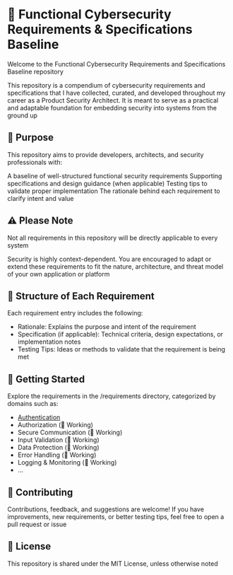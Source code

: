# 🔐 Functional Cybersecurity Requirements & Specifications Baseline

Welcome to the Functional Cybersecurity Requirements and Specifications Baseline repository

This repository is a compendium of cybersecurity requirements and specifications that I have collected, curated, and developed throughout my career as a Product Security Architect. It is meant to serve as a practical and adaptable foundation for embedding security into systems from the ground up


## 📘 Purpose

This repository aims to provide developers, architects, and security professionals with:

A baseline of well-structured functional security requirements
Supporting specifications and design guidance (when applicable)
Testing tips to validate proper implementation
The rationale behind each requirement to clarify intent and value


## ⚠️ Please Note

Not all requirements in this repository will be directly applicable to every system

Security is highly context-dependent. You are encouraged to adapt or extend these requirements to fit the nature, architecture, and threat model of your own application or platform


## 📂 Structure of Each Requirement

Each requirement entry includes the following:

- Rationale: Explains the purpose and intent of the requirement
- Specification (if applicable): Technical criteria, design expectations, or implementation notes
- Testing Tips: Ideas or methods to validate that the requirement is being met


## 📌 Getting Started

Explore the requirements in the /requirements directory, categorized by domains such as:

- [Authentication](FunctionalRequirements/Authentication/Readme.md)
- Authorization (🚧 Working)
- Secure Communication (🚧 Working)
- Input Validation (🚧 Working)
- Data Protection (🚧 Working)
- Error Handling (🚧 Working)
- Logging & Monitoring (🚧 Working)
- ...


## 🤝 Contributing

Contributions, feedback, and suggestions are welcome! If you have improvements, new requirements, or better testing tips, feel free to open a pull request or issue


## 📜 License

This repository is shared under the MIT License, unless otherwise noted
